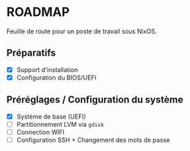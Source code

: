 # ROADMAP

Feuille de route pour un poste de travail sous NixOS.


## Préparatifs

- [x] Support d'installation
- [x] Configuration du BIOS/UEFI

## Préréglages / Configuration du système

- [x] Système de base (UEFI)
- [ ] Partitionnement LVM via `gdisk`
- [ ] Connection WIFI
- [ ] Configuration SSH + Changement des mots de passe
